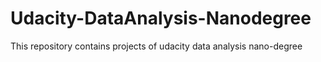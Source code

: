 # Udacity-DataAnalysis-Nanodegree
This repository contains projects of udacity data analysis nano-degree
